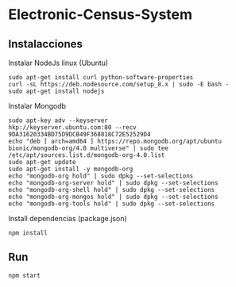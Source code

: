 # Electronic-Census-System

## Instalacciones

Instalar NodeJs linux (Ubuntu)


    sudo apt-get install curl python-software-properties
    curl -sL https://deb.nodesource.com/setup_8.x | sudo -E bash - 
    sudo apt-get install nodejs

Instalar Mongodb


    sudo apt-key adv --keyserver 
    hkp://keyserver.ubuntu.com:80 --recv 9DA31620334BD75D9DCB49F368818C72E52529D4
    echo "deb [ arch=amd64 ] https://repo.mongodb.org/apt/ubuntu bionic/mongodb-org/4.0 multiverse" | sudo tee /etc/apt/sources.list.d/mongodb-org-4.0.list
    sudo apt-get update
    sudo apt-get install -y mongodb-org
    echo "mongodb-org hold" | sudo dpkg --set-selections
    echo "mongodb-org-server hold" | sudo dpkg --set-selections
    echo "mongodb-org-shell hold" | sudo dpkg --set-selections
    echo "mongodb-org-mongos hold" | sudo dpkg --set-selections
    echo "mongodb-org-tools hold" | sudo dpkg --set-selections


Install dependencias (package.json)


    npm install



## Run

    npm start